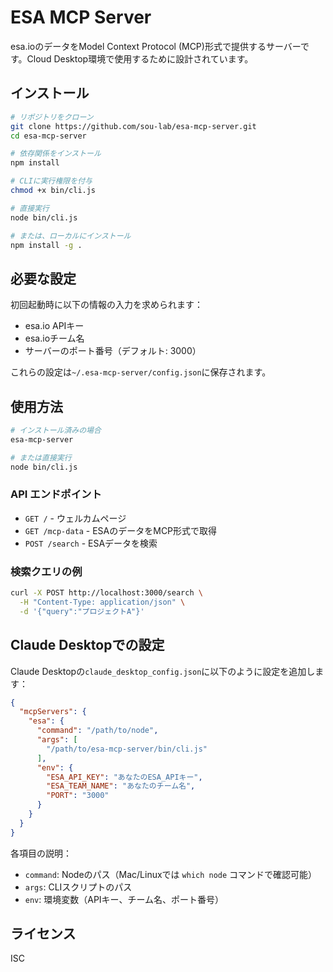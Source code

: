 # ESA MCP Server

esa.ioのデータをModel Context Protocol (MCP)形式で提供するサーバーです。Cloud Desktop環境で使用するために設計されています。

## インストール

```bash
# リポジトリをクローン
git clone https://github.com/sou-lab/esa-mcp-server.git
cd esa-mcp-server

# 依存関係をインストール
npm install

# CLIに実行権限を付与
chmod +x bin/cli.js

# 直接実行
node bin/cli.js

# または、ローカルにインストール
npm install -g .
```

## 必要な設定

初回起動時に以下の情報の入力を求められます：

- esa.io APIキー
- esa.ioチーム名
- サーバーのポート番号（デフォルト: 3000）

これらの設定は`~/.esa-mcp-server/config.json`に保存されます。

## 使用方法

```bash
# インストール済みの場合
esa-mcp-server

# または直接実行
node bin/cli.js
```

### API エンドポイント

- `GET /` - ウェルカムページ
- `GET /mcp-data` - ESAのデータをMCP形式で取得
- `POST /search` - ESAデータを検索

### 検索クエリの例

```bash
curl -X POST http://localhost:3000/search \
  -H "Content-Type: application/json" \
  -d '{"query":"プロジェクトA"}'
```

## Claude Desktopでの設定

Claude Desktopの`claude_desktop_config.json`に以下のように設定を追加します：

```json
{
  "mcpServers": {
    "esa": {
      "command": "/path/to/node",
      "args": [
        "/path/to/esa-mcp-server/bin/cli.js"
      ],
      "env": {
        "ESA_API_KEY": "あなたのESA_APIキー",
        "ESA_TEAM_NAME": "あなたのチーム名",
        "PORT": "3000"
      }
    }
  }
}
```

各項目の説明：

- `command`: Nodeのパス（Mac/Linuxでは `which node` コマンドで確認可能）
- `args`: CLIスクリプトのパス
- `env`: 環境変数（APIキー、チーム名、ポート番号）

## ライセンス

ISC